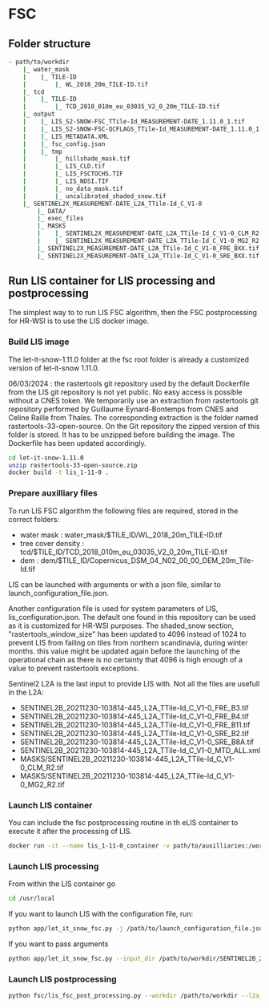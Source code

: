 # FSC



## Folder structure

``` bash
- path/to/workdir  
    |_ water_mask  
    |    |_ TILE-ID  
    |        |_ WL_2018_20m_TILE-ID.tif  
    |_ tcd  
    |    |_ TILE-ID  
    |        |_ TCD_2018_010m_eu_03035_V2_0_20m_TILE-ID.tif  
    |_ output  
    |    |_ LIS_S2-SNOW-FSC_TTile-Id_MEASUREMENT-DATE_1.11.0_1.tif  
    |    |_ LIS_S2-SNOW-FSC-QCFLAGS_TTile-Id_MEASUREMENT-DATE_1.11.0_1.tif  
    |    |_ LIS_METADATA.XML  
    |    |_ fsc_config.json  
    |    |_ tmp  
    |        |_ hillshade_mask.tif  
    |        |_ LIS_CLD.tif  
    |        |_ LIS_FSCTOCHS.TIF  
    |        |_ LIS_NDSI.TIF  
    |        |_ no_data_mask.tif  
    |        |_ uncalibrated_shaded_snow.tif  
    |_ SENTINEL2X_MEASUREMENT-DATE_L2A_TTile-Id_C_V1-0  
        |_ DATA/  
        |_ exec_files  
        |_ MASKS  
        |    |_ SENTINEL2X_MEASUREMENT-DATE_L2A_TTile-Id_C_V1-0_CLM_R2.tif  
        |    |_ SENTINEL2X_MEASUREMENT-DATE_L2A_TTile-Id_C_V1-0_MG2_R2.tif  
        |_ SENTINEL2X_MEASUREMENT-DATE_L2A_TTile-Id_C_V1-0_FRE_BXX.tif  
        |_ SENTINEL2X_MEASUREMENT-DATE_L2A_TTile-Id_C_V1-0_SRE_BXX.tif  
```

## Run LIS container for LIS processing and postprocessing

The simplest way to to run LIS FSC algorithm, then the FSC postprocessing for HR-WSI is to use the LIS docker image.

### Build LIS image

The let-it-snow-1.11.0 folder at the fsc root folder is already a customized version of let-it-snow 1.11.0.

06/03/2024 : the rastertools git repository used by the default Dockerfile from the LIS git repository is not yet public. No easy access is possible without a CNES token. We temporarily use an extraction from rastertools git repository performed by Guillaume Eynard-Bontemps from CNES and Celine Raille from Thales. The corresponding extraction is the folder named rastertools-33-open-source. On the Git repository the zipped version of this folder is stored. It has to be unzipped before building the image. The Dockerfile has been updated accordingly.

```bash
cd let-it-snow-1.11.0
unzip rastertools-33-open-source.zip
docker build -t lis_1-11-0 .
```

### Prepare auxilliary files

To run LIS FSC algorithm the following files are required, stored in the correct folders:

- water mask : water_mask/$TILE_ID/WL_2018_20m_TILE-ID.tif
- tree cover density : tcd/$TILE_ID/TCD_2018_010m_eu_03035_V2_0_20m_TILE-ID.tif
- dem : dem/$TILE_ID/Copernicus_DSM_04_N02_00_00_DEM_20m_Tile-Id.tif

LIS can be launched with arguments or with a json file, similar to launch_configuration_file.json.

Another configuration file is used for system parameters of LIS, lis_configuration.json. The default one found in this repository can be used as it is customized for HR-WSI purposes. The shaded_snow section, "rastertools_window_size" has been updated to 4096 instead of 1024 to prevent LIS from failing on tiles from northern scandinavia, during winter months. this value might be updated again before the launching of the operational chain as there is no certainty that 4096 is high enough of a value to prevent rastertools exceptions.

Sentinel2 L2A is the last input to provide LIS with. Not all the files are usefull in the L2A:
- SENTINEL2B_20211230-103814-445_L2A_TTile-Id_C_V1-0_FRE_B3.tif
- SENTINEL2B_20211230-103814-445_L2A_TTile-Id_C_V1-0_FRE_B4.tif
- SENTINEL2B_20211230-103814-445_L2A_TTile-Id_C_V1-0_FRE_B11.tif
- SENTINEL2B_20211230-103814-445_L2A_TTile-Id_C_V1-0_SRE_B2.tif
- SENTINEL2B_20211230-103814-445_L2A_TTile-Id_C_V1-0_SRE_B8A.tif
- SENTINEL2B_20211230-103814-445_L2A_TTile-Id_C_V1-0_MTD_ALL.xml
- MASKS/SENTINEL2B_20211230-103814-445_L2A_TTile-Id_C_V1-0_CLM_R2.tif
- MASKS/SENTINEL2B_20211230-103814-445_L2A_TTile-Id_C_V1-0_MG2_R2.tif

### Launch LIS container

You can include the fsc postprocessing routine in th eLIS container to execute it after the processing of LIS.

```bash
docker run -it --name lis_1-11-0_container -v path/to/auxilliaries:/workdir -v path/to/fsc:/usr/local --entrypoint /bin/bash lis_1-11-0
```

### Launch LIS processing

From within the LIS container go

```bash
cd /usr/local
```
If you want to launch LIS with the configuration file, run:

```bash
python app/let_it_snow_fsc.py -j /path/to/launch_configuration_file.json
```

If you want to pass arguments

```bash
python app/let_it_snow_fsc.py --input_dir /path/to/workdir/SENTINEL2B_20211130-103814-167_L2A_TTile-Id_C_V1-0/ -o /path/to/workdir/output -l INFO -c /path/to/workdir/lis_configuration.json --dem /path/to/workdir/dem/Tile-Id/Copernicus_DSM_04_N02_00_00_DEM_20m_Tile-Id.tif --tcd /path/to/workdir/tcd/Tile-Id/TCD_2018_010m_eu_03035_V2_0_20m_Tile-Id.tif --water_mask /path/to/workdir/water_mask/Tile-Id/WL_2018_20m_Tile-Id.tif --chain_version 1.11.0 --product_counter 1
```

### Launch LIS postprocessing

```bash
python fsc/lis_fsc_post_processing.py --workdir /path/to/workdir --l2a_name SENTINEL2B_20211130-103814-167_L2A_TTile-Id_C_V1-0
```
